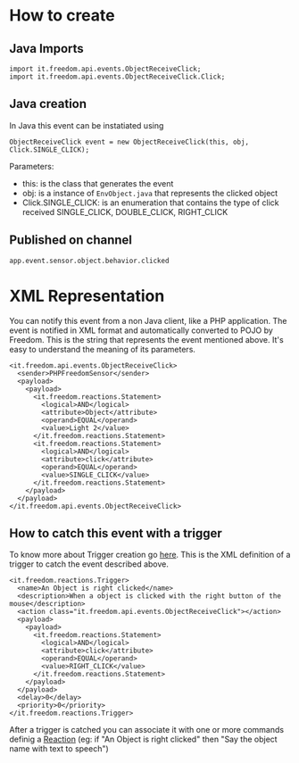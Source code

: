 # How to create #

## Java Imports ##
```
import it.freedom.api.events.ObjectReceiveClick;
import it.freedom.api.events.ObjectReceiveClick.Click;
```

## Java creation ##
In Java this event can be instatiated using
```
ObjectReceiveClick event = new ObjectReceiveClick(this, obj, Click.SINGLE_CLICK);
```

Parameters:
  * this: is the class that generates the event
  * obj: is a instance of `EnvObject.java` that represents the clicked object
  * Click.SINGLE\_CLICK: is an enumeration that contains the type of click received SINGLE\_CLICK, DOUBLE\_CLICK, RIGHT\_CLICK

## Published on channel ##

`app.event.sensor.object.behavior.clicked`

# XML Representation #

You can notify this event from a non Java client, like a PHP application. The event is notified in XML format and automatically converted to POJO by Freedom. This is the string that represents the event mentioned above. It's easy to understand the meaning of its parameters.

```
<it.freedom.api.events.ObjectReceiveClick>
  <sender>PHPFreedomSensor</sender>
  <payload>
    <payload>
      <it.freedom.reactions.Statement>
        <logical>AND</logical>
        <attribute>Object</attribute>
        <operand>EQUAL</operand>
        <value>Light 2</value>
      </it.freedom.reactions.Statement>
      <it.freedom.reactions.Statement>
        <logical>AND</logical>
        <attribute>click</attribute>
        <operand>EQUAL</operand>
        <value>SINGLE_CLICK</value>
      </it.freedom.reactions.Statement>
    </payload>
  </payload>
</it.freedom.api.events.ObjectReceiveClick>
```

## How to catch this event with a trigger ##

To know more about Trigger creation go [here](Trigger.md).
This is the XML definition of a trigger to catch the event described above.

```
<it.freedom.reactions.Trigger>
  <name>An Object is right clicked</name>
  <description>When a object is clicked with the right button of the mouse</description>
  <action class="it.freedom.api.events.ObjectReceiveClick"></action>
  <payload>
    <payload>
      <it.freedom.reactions.Statement>
        <logical>AND</logical>
        <attribute>click</attribute>
        <operand>EQUAL</operand>
        <value>RIGHT_CLICK</value>
      </it.freedom.reactions.Statement>
    </payload>
  </payload>
  <delay>0</delay>
  <priority>0</priority>
</it.freedom.reactions.Trigger>
```

After a trigger is catched you can associate it with one or more commands definig a [Reaction](Reaction.md) (eg: if "An Object is right clicked" then "Say the object name with text to speech")